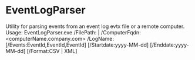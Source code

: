 # EventLogParser
Utility for parsing events from an event log evtx file or a remote computer.
Usage: EventLogParser.exe
	/FilePath:<pathToEvtx> | /ComputerFqdn:<computerName.company.com> /LogName:<logName>
	[/Events:EventId,EventId,EventId]
	[/Startdate:yyyy-MM-dd]
	[/Enddate:yyyy-MM-dd]
	[/Format:CSV | XML]
